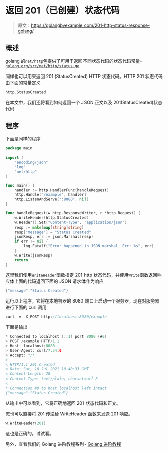 # 返回 201（已创建）状态代码

> 原文：<https://golangbyexample.com/201-http-status-response-golang/>

## **概述**

golang 的`net/http`包提供了可用于返回不同状态代码的状态代码常量-[`golang.org/src/net/http/status.go`](https://golang.org/src/net/http/status.go)

同样也可以用来返回 201 (StatusCreated) HTTP 状态代码。HTTP 201 状态代码由下面的常量定义

```go
http.StatusCreated
```

在本文中，我们还将看到如何返回一个 JSON 正文以及 201(StatusCreated)状态代码

## **程序**

下面是同样的程序

```go
package main

import (
	"encoding/json"
	"log"
	"net/http"
)

func main() {
	handler := http.HandlerFunc(handleRequest)
	http.Handle("/example", handler)
	http.ListenAndServe(":8080", nil)
}

func handleRequest(w http.ResponseWriter, r *http.Request) {
	w.WriteHeader(http.StatusCreated)
	w.Header().Set("Content-Type", "application/json")
	resp := make(map[string]string)
	resp["message"] = "Status Created"
	jsonResp, err := json.Marshal(resp)
	if err != nil {
		log.Fatalf("Error happened in JSON marshal. Err: %s", err)
	}
	w.Write(jsonResp)
	return
}
```

这里我们使用`WriteHeader`函数指定 201 http 状态代码，并使用`Write`函数返回响应体上面的代码返回下面的 JSON 请求体作为响应

```go
{"message":"Status Created"}
```

运行以上程序。它将在本地机器的 8080 端口上启动一个服务器。现在对服务器进行下面的 curl 调用

```go
curl -v -X POST http://localhost:8080/example
```

下面是输出

```go
* Connected to localhost (::1) port 8080 (#0)
> POST /example HTTP/1.1
> Host: localhost:8080
> User-Agent: curl/7.54.0
> Accept: */*
> 
< HTTP/1.1 201 Created
< Date: Sat, 10 Jul 2021 10:40:33 GMT
< Content-Length: 28
< Content-Type: text/plain; charset=utf-8
< 
* Connection #0 to host localhost left intact
{"message":"Status Created"}
```

从输出中可以看到，它将正确地返回 201 状态代码和正文。

您也可以直接将 201 传递给 WriteHeader 函数来发送 201 响应。

```go
w.WriteHeader(201)
```

这也是正确的。试试看。

另外，查看我们的 Golang 进阶教程系列- [Golang 进阶教程](https://golangbyexample.com/golang-comprehensive-tutorial/)